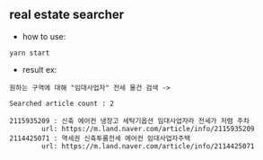 ## real estate searcher
* how to use:
~~~
yarn start
~~~
* result ex: 
~~~
원하는 구역에 대해 "임대사업자" 전세 물건 검색 ->

Searched article count : 2

2115935209 : 신축 에어컨 냉장고 세탁기옵션 임대사업자라 전세가 저렴 주차
        url: https://m.land.naver.com/article/info/2115935209
2114425071 : 역세권 신축투룸전세 에어컨 임대사업자주택 
        url: https://m.land.naver.com/article/info/2114425071
~~~